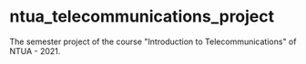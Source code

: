 # ntua_telecommunications_project
The semester project of the course "Introduction to Telecommunications" of NTUA - 2021.
